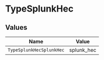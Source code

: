 # TypeSplunkHec


## Values

| Name                     | Value                    |
| ------------------------ | ------------------------ |
| `TypeSplunkHecSplunkHec` | splunk_hec               |
